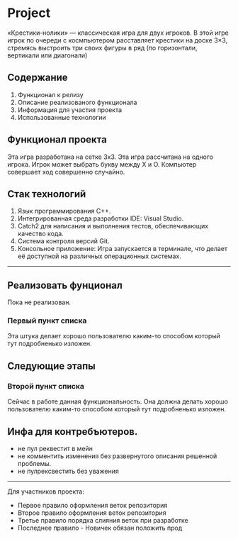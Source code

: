 # Project

«Крестики-нолики» — классическая игра для двух игроков. В этой игре  игрок по очереди c космпьютером расставляет крестики на доске 3×3, стремясь выстроить три своих фигуры в ряд (по горизонтали, вертикали или диагонали)

## Содержание 

1. Функционал к релизу 
2. Описание реализованого функционала 
3. Информация для участия проекта
4. Использованные технологии

## Функционал проекта 

Эта игра разработана на сетке 3х3.
Эта игра рассчитана на одного игрока.
Игрок может выбрать букву между X и O.
Компьютер совершает ход совершенно случайно.

## Стак технологий

1. Язык программирования С++.
2. Интегрированная среда разработки IDE: Visual Studio.
3. Catch2 для написания и выполнения тестов, обеспечивающих качество кода.
4. Система контроля версий Git.
5. Консольное приложение: Игра запускается в терминале, что делает её доступной на различных операционных системах.

---

## Реализовать фунционал 
Пока не реализован.
### Первый пункт списка

Эта штука делает хорошо пользователю каким-то способом который тут подробненько изложен.

## Следующие этапы 

### Второй пункт списка

Сейчас в работе данная функциональность. Она должна делать хорошо пользователю каким-то способом который тут подробненько изложен.

## Инфа для контребъютеров.

 - не пул реквестит в мейн
 - не комментить изменения без развернутого описания решенной проблемы.
 - не пулрексвестить без уважения 
	
--- 

Для участников проекта: 

- Первое правило оформления веток репозитория 
- Второе правило оформления веток репозитория
- Третье правило порядка слияния веток при разработке 
- Последнее правило - Новичек обязан положить прод
